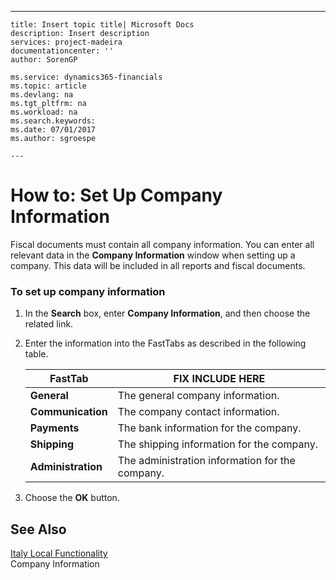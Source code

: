 ---
    title: Insert topic title| Microsoft Docs
    description: Insert description
    services: project-madeira
    documentationcenter: ''
    author: SorenGP

    ms.service: dynamics365-financials
    ms.topic: article
    ms.devlang: na
    ms.tgt_pltfrm: na
    ms.workload: na
    ms.search.keywords:
    ms.date: 07/01/2017
    ms.author: sgroespe

    ---
# How to: Set Up Company Information
Fiscal documents must contain all company information. You can enter all relevant data in the **Company Information** window when setting up a company. This data will be included in all reports and fiscal documents.  
  
### To set up company information  
  
1.  In the **Search** box, enter **Company Information**, and then choose the related link.  
  
2.  Enter the information into the FastTabs as described in the following table.  
  
    |FastTab|FIX INCLUDE HERE<!--[!INCLUDE[bp_tabledescription](../../ApplicationDesign/includes/bp_tabledescription_md.md)] -->|  
    |-------------|---------------------------------------|  
    |**General**|The general company information.|  
    |**Communication**|The company contact information.|  
    |**Payments**|The bank information for the company.|  
    |**Shipping**|The shipping information for the company.|  
    |**Administration**|The administration information for the company.|  
  
3.  Choose the **OK** button.  
  
## See Also  
 [Italy Local Functionality](../../LocalFunctionalityForMicrosoftDynamicsNav2016/Italy/italy-local-functionality.md)   
 Company Information